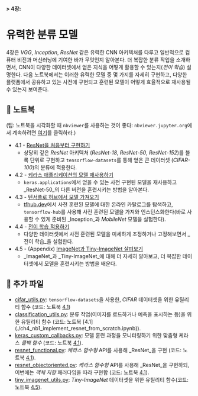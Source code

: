 **> 4장:**

# 유력한 분류 모델

4장은 _VGG_, _Inception_, _ResNet_ 같은 유력한 CNN 아키텍처를 다루고 일반적으로 컴퓨터 비전과 머신러닝에 기여한 바가 무엇인지 알아본다. 더 복잡한 분류 작업을 소개하면서, CNN이 다양한 데이터셋에서 얻은 지식을 어떻게 활용할 수 있는지(_전이 학습_) 설명한다. 다음 노트북에서는 이러한 유력한 모델 중 몇 가지를 자세히 구현하고, 다양한 플랫폼에서 공유하고 있는 사전에 구현되고 훈련된 모델이 어떻게 효율적으로 재사용될 수 있는지 보여준다. 

## :notebook: 노트북

(팁: 노트북을 시각화할 때 `nbviewer`를 사용하는 것이 좋다: `nbviewer.jupyter.org`에서 계속하려면 [여기](https://nbviewer.jupyter.org/github/PacktPublishing/Hands-On-Computer-Vision-with-Tensorflow/blob/master/ch4)를 클릭하라.)

- 4.1 - [ResNet을 처음부터 구현하기](./ch4_nb1_implement_resnet_from_scratch.ipynb)
    - 상당히 깊은 _ResNet_ 아키텍처 (_ResNet-18_, _ResNet-50_, _ResNet-152_)를 블록 단위로 구현하고 `tensorflow-datasets`를 통해 얻은 큰 데이터셋 (_CIFAR-100_)의 분류에 적용한다. 
- 4.2 - [케라스 애플리케이션의 모델 재사용하기](./ch4_nb2_reuse_models_from_keras_apps.ipynb)
    - `keras.applications`에서 얻을 수 있는 사전 구현된 모델을 재사용하고 _ResNet-50_의 다른 버전을 훈련시키는 방법을 알아본다.
- 4.3 - [텐서플로 허브에서 모델 가져오기](./ch4_nb3_fetch_models_from_tf_hub.ipynb)
    - [tfhub.dev](http://tfhub.dev)에서 사전 훈련된 모델에 대한 온라인 카탈로그를 탐색하고, `tensorflow-hub`를 사용해 사전 훈련된 모델을 가져와 인스턴스화한다(바로 사용할 수 있게 준비된  _Inception_과 _MobileNet_ 모델을 실험한다). 
- 4.4 - [전이 학습 적용하기](./ch4_nb4_apply_transfer_learning.ipynb)
    - 다양한 데이터셋에서 사전 훈련된 모델을 미세하게 조정하거나 고정해보면서 _전이 학습_을 실험한다. 
- 4.5 - (Appendix) [ImageNet과 Tiny-ImageNet 살펴보기](./ch4_nb5_explore_imagenet_and_its_tiny_version.ipynb)
    - _ImageNet_과 _Tiny-ImageNet_에 대해 더 자세히 알아보고, 더 복잡한 데이터셋에서 모델을 훈련시키는 방법을 배운다.
	
## :page_facing_up: 추가 파일

- [cifar_utils.py](cifar_utils.py): `tensorflow-datasets`을 사용한, _CIFAR_ 데이터셋을 위한 유틸리티 함수 (코드: 노트북 [4.1](./ch4_nb1_implement_resnet_from_scratch.ipynb))
- [classification_utils.py](classification_utils.py): 분류 작업(이미지를 로드하거나 예측을 표시하는 등)을 위한 유틸리티 함수 (코드: 노트북 [4.1] (./ch4_nb1_implement_resnet_from_scratch.ipynb)).
- [keras_custom_callbacks.py](keras_custom_callbacks.py): 모델 훈련 과정을 모니터링하기 위한 맞춤형 케라스 _콜백 함수_ (코드: 노트북 [4.1](./ch4_nb1_implement_resnet_from_scratch.ipynb)).
- [resnet_functional.py](resnet_functional.py): _케라스 함수형_ API를 사용해 _ResNet_을 구현 (코드: 노트북 [4.1](./ch4_nb1_implement_resnet_from_scratch.ipynb)). 
- [resnet_objectoriented.py](resnet_objectoriented.py): _케라스 함수형_ API를 사용해 _ResNet_을 구현하되, 이번에는 _객체 지향_ 패러다임을 따라 구현함 (코드: 노트북 [4.1](./ch4_nb1_implement_resnet_from_scratch.ipynb)).
- [tiny_imagenet_utils.py](tiny_imagenet_utils.py): _Tiny-ImageNet_ 데이터셋을 위한 유틸리티 함수(코드: 노트북 [4.5](./ch4_nb5_explore_imagenet_and_its_tiny_version.ipynb)).
